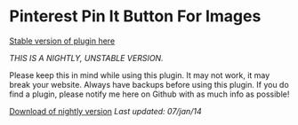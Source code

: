 Pinterest Pin It Button For Images
=============
[Stable version of plugin here](http://wordpress.org/extend/plugins/pinterest-pin-it-button-for-images/)  

*THIS IS A NIGHTLY, UNSTABLE VERSION.*

Please keep this in mind while using this plugin. It may not work, it may break your website. Always have backups before using this plugin. If you do find a plugin, please notify me here on Github with as much info as possible!

[Download of nightly version](https://github.com/canha42/pinterest-pin-it/archive/1.1-nightly.zip)
*Last updated: 07/jan/14*
